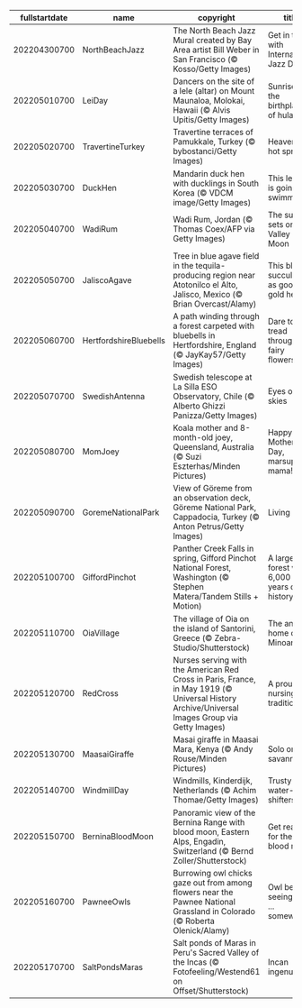 |fullstartdate|name|copyright|title|image|
|--|--|--|--|--|
202204300700|NorthBeachJazz|The North Beach Jazz Mural created by Bay Area artist Bill Weber in San Francisco (© Kosso/Getty Images)|Get in tune with International Jazz Day|![](/en-US/2022/05/202204300700NorthBeachJazz.jpg)|
202205010700|LeiDay|Dancers on the site of a lele (altar) on Mount Maunaloa, Molokai, Hawaii (© Alvis Upitis/Getty Images)|Sunrise at the birthplace of hula|![](/en-US/2022/05/202205010700LeiDay.jpg)|
202205020700|TravertineTurkey|Travertine terraces of Pamukkale, Turkey (© bybostanci/Getty Images)|Heavenly hot springs|![](/en-US/2022/05/202205020700TravertineTurkey.jpg)|
202205030700|DuckHen|Mandarin duck hen with ducklings in South Korea (© VDCM image/Getty Images)|This lesson is going swimmingly|![](/en-US/2022/05/202205030700DuckHen.jpg)|
202205040700|WadiRum|Wadi Rum, Jordan (© Thomas Coex/AFP via Getty Images)|The sun sets on the Valley of the Moon|![](/en-US/2022/05/202205040700WadiRum.jpg)|
202205050700|JaliscoAgave|Tree in blue agave field in the tequila-producing region near Atotonilco el Alto, Jalisco, Mexico (© Brian Overcast/Alamy)|This blue succulent is as good as gold here|![](/en-US/2022/05/202205050700JaliscoAgave.jpg)|
202205060700|HertfordshireBluebells|A path winding through a forest carpeted with bluebells in Hertfordshire, England (© JayKay57/Getty Images)|Dare to tread through the fairy flowers?|![](/en-US/2022/05/202205060700HertfordshireBluebells.jpg)|
202205070700|SwedishAntenna|Swedish telescope at La Silla ESO Observatory, Chile (© Alberto Ghizzi Panizza/Getty Images)|Eyes on the skies|![](/en-US/2022/05/202205070700SwedishAntenna.jpg)|
202205080700|MomJoey|Koala mother and 8-month-old joey, Queensland, Australia (© Suzi Eszterhas/Minden Pictures)|Happy Mother’s Day, marsupial mama!|![](/en-US/2022/05/202205080700MomJoey.jpg)|
202205090700|GoremeNationalPark|View of Göreme from an observation deck, Göreme National Park, Cappadocia, Turkey (© Anton Petrus/Getty Images)|Living rock|![](/en-US/2022/05/202205090700GoremeNationalPark.jpg)|
202205100700|GiffordPinchot|Panther Creek Falls in spring, Gifford Pinchot National Forest, Washington (© Stephen Matera/Tandem Stills + Motion)|A large forest with 6,000 of years of history|![](/en-US/2022/05/202205100700GiffordPinchot.jpg)|
202205110700|OiaVillage|The village of Oia on the island of Santorini, Greece (© Zebra-Studio/Shutterstock)|The ancient home of the Minoans|![](/en-US/2022/05/202205110700OiaVillage.jpg)|
202205120700|RedCross|Nurses serving with the American Red Cross in Paris, France, in May 1919 (© Universal History Archive/Universal Images Group via Getty Images)|A proud nursing tradition|![](/en-US/2022/05/202205120700RedCross.jpg)|
202205130700|MaasaiGiraffe|Masai giraffe in Maasai Mara, Kenya (© Andy Rouse/Minden Pictures)|Solo on the savannah|![](/en-US/2022/05/202205130700MaasaiGiraffe.jpg)|
202205140700|WindmillDay|Windmills, Kinderdijk, Netherlands (© Achim Thomae/Getty Images)|Trusty water-shifters|![](/en-US/2022/05/202205140700WindmillDay.jpg)|
202205150700|BerninaBloodMoon|Panoramic view of the Bernina Range with blood moon, Eastern Alps, Engadin, Switzerland (© Bernd Zoller/Shutterstock)|Get ready for the blood moon|![](/en-US/2022/05/202205150700BerninaBloodMoon.jpg)|
202205160700|PawneeOwls|Burrowing owl chicks gaze out from among flowers near the Pawnee National Grassland in Colorado (© Roberta Olenick/Alamy)|Owl be seeing you ... somewhere!|![](/en-US/2022/05/202205160700PawneeOwls.jpg)|
202205170700|SaltPondsMaras|Salt ponds of Maras in Peru's Sacred Valley of the Incas (© Fotofeeling/Westend61 on Offset/Shutterstock)|Incan ingenuity|![](/en-US/2022/05/202205170700SaltPondsMaras.jpg)|
